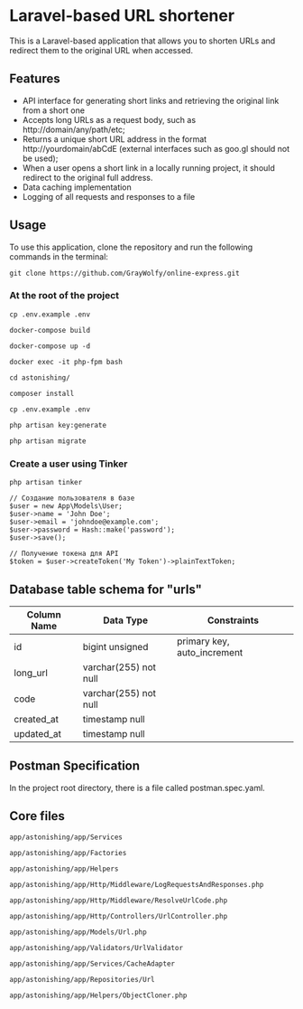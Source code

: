 # Laravel-based URL shortener
This is a Laravel-based application that allows you to shorten URLs and redirect them to the original URL when accessed.

## Features
* API interface for generating short links and retrieving the original link from a short one
* Accepts long URLs as a request body, such as http://domain/any/path/etc;
* Returns a unique short URL address in the format http://yourdomain/abCdE (external interfaces such as goo.gl should not be used);
* When a user opens a short link in a locally running project, it should redirect to the original full address.
* Data caching implementation
* Logging of all requests and responses to a file

## Usage
To use this application, clone the repository and run the following commands in the terminal:

```
git clone https://github.com/GrayWolfy/online-express.git
```
### At the root of the project
```
cp .env.example .env

docker-compose build

docker-compose up -d

docker exec -it php-fpm bash

cd astonishing/

composer install

cp .env.example .env

php artisan key:generate

php artisan migrate
```
### Create a user using Tinker

```
php artisan tinker

// Создание пользователя в базе 
$user = new App\Models\User;
$user->name = 'John Doe';
$user->email = 'johndoe@example.com';
$user->password = Hash::make('password');
$user->save();
 
// Получение токена для API
$token = $user->createToken('My Token')->plainTextToken;

```

## Database table schema for "urls"
| Column Name | Data Type              | Constraints                |
|-------------|-----------------------|----------------------------|
| id          | bigint unsigned       | primary key, auto_increment|
| long_url    | varchar(255) not null |                            |
| code        | varchar(255) not null |                            |
| created_at  | timestamp null        |                            |
| updated_at  | timestamp null        |                            |


## Postman Specification
In the project root directory, there is a file called postman.spec.yaml.

## Core files
``` 
app/astonishing/app/Services

app/astonishing/app/Factories

app/astonishing/app/Helpers

app/astonishing/app/Http/Middleware/LogRequestsAndResponses.php

app/astonishing/app/Http/Middleware/ResolveUrlCode.php

app/astonishing/app/Http/Controllers/UrlController.php

app/astonishing/app/Models/Url.php

app/astonishing/app/Validators/UrlValidator

app/astonishing/app/Services/CacheAdapter

app/astonishing/app/Repositories/Url

app/astonishing/app/Helpers/ObjectCloner.php
```



